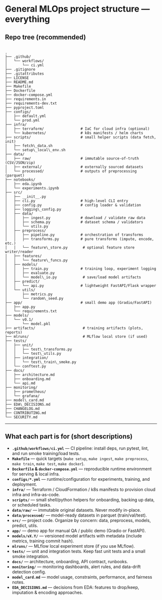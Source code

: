 # General MLOps project structure — everything

## Repo tree (recommended)

```

.
├── .github/
│   └── workflows/
│       └── ci.yml
├── .gitignore
├── .gitattributes
├── LICENSE
├── README.md
├── Makefile
├── Dockerfile
├── docker-compose.yml
├── requirements.in
├── requirements-dev.txt
├── pyproject.toml
├── configs/
│   ├── default.yml
│   └── prod.yml
├── infra/
│   ├── terraform/                 # IaC for cloud infra (optional)
│   └── kubernetes/                # k8s manifests / helm charts
├── scripts/                       # small helper scripts (data fetch, init)
│   ├── fetch\_data.sh
│   └── setup\_local\_env.sh
├── data/
│   ├── raw/                       # immutable source-of-truth (CSV/JSON/zip)
│   ├── external/                  # externally sourced datasets
│   └── processed/                 # outputs of preprocessing (parquet)
├── notebooks/
│   ├── eda.ipynb
│   └── experiments.ipynb
├── src/
│   ├── __init__.py
│   ├── cli.py                     # high-level CLI entry
│   ├── config.py                  # config loader & validation
│   ├── logging\_config.py
│   ├── data/
│   │   ├── ingest.py              # download / validate raw data
│   │   ├── schema.py              # dataset schema / validators
│   │   └── utils.py
│   ├── preprocess/
│   │   ├── pipeline.py            # orchestration of transforms
│   │   ├── transforms.py          # pure transforms (impute, encode, etc.)
│   │   └── feature\_store.py       # optional feature store writer/reader
│   ├── features/
│   │   └── feature\_funcs.py
│   ├── models/
│   │   ├── train.py               # training loop, experiment logging
│   │   ├── evaluate.py
│   │   └── model\_io.py            # save/load model artifacts
│   ├── predict/
│   │   └── api.py                 # lightweight FastAPI/Flask wrapper
│   └── utils/
│       ├── metrics.py
│       └── random\_seed.py
├── app/                           # small demo app (Gradio/FastAPI)
│   ├── app.py
│   └── requirements.txt
├── models/
│   └── v0.1/
│       └── model.pkl
├── artifacts/                      # training artifacts (plots, reports)
├── mlruns/                         # MLflow local store (if used)
├── tests/
│   ├── unit/
│   │   ├── test\_transforms.py
│   │   └── test\_utils.py
│   ├── integration/
│   │   └── test\_train\_smoke.py
│   └── conftest.py
├── docs/
│   ├── architecture.md
│   ├── onboarding.md
│   └── api.md
├── monitoring/
│   ├── prometheus/
│   └── grafana/
├── model\_card.md
├── EDA\_DECISIONS.md
├── CHANGELOG.md
├── CONTRIBUTING.md
└── SECURITY.md

```

---

## What each part is for (short descriptions)

- **`.github/workflows/ci.yml`** — CI pipeline: install deps, run pytest, lint, and run smoke training/load tests.
- **`Makefile`** — quick targets (`make setup`, `make ingest`, `make preprocess`, `make train`, `make test`, `make docker`).
- **`Dockerfile` & `docker-compose.yml`** — reproducible runtime environment for serving & local infra.
- **`configs/*.yml`** — runtime/configuration for experiments, training, and deployment.
- **`infra/`** — Terraform / CloudFormation / k8s manifests to provision cloud infra and infra-as-code.
- **`scripts/`** — small shell/python helpers for onboarding, backing up data, or scheduled tasks.
- **`data/raw/`** — immutable original datasets. Never modify in-place.
- **`data/processed/`** — model-ready datasets in parquet (train/val/test).
- **`src/`** — project code. Organize by concern: data, preprocess, models, predict, utils.
- **`app/`** — demo app for manual QA / public demo (Gradio or FastAPI).
- **`models/vX.Y/`** — versioned model artifacts with metadata (include metrics, training commit hash).
- **`mlruns/`** — MLflow local experiment store (if you use MLflow).
- **`tests/`** — unit and integration tests. Keep fast unit tests and a small smoke integration.
- **`docs/`** — architecture, onboarding, API contract, runbooks.
- **`monitoring/`** — monitoring dashboards, alert rules, and data-drift detection config.
- **`model_card.md`** — model usage, constraints, performance, and fairness notes.
- **`EDA_DECISIONS.md`** — decisions from EDA: features to drop/keep, imputation & encoding approaches.

